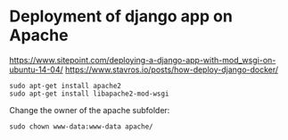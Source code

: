 # Deployment of django app on Apache
https://www.sitepoint.com/deploying-a-django-app-with-mod_wsgi-on-ubuntu-14-04/
https://www.stavros.io/posts/how-deploy-django-docker/

```
sudo apt-get install apache2
sudo apt-get install libapache2-mod-wsgi
```

Change the owner of the apache subfolder:
```
sudo chown www-data:www-data apache/
```
